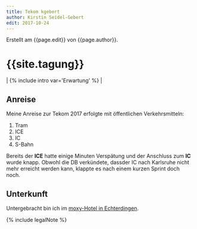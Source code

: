 ```yaml
---
title: Tekom kgebert
author: Kirstin Seidel-Gebert
edit: 2017-10-24
---
```

Erstellt am {{page.edit}} von {{page.author}}.

# {{site.tagung}}
| {% include intro var='Erwartung' %} |

## Anreise

Meine Anreise zur Tekom 2017 erfolgte mit öffentlichen Verkehrsmitteln:
1. Tram
1. ICE
1. IC
1. S-Bahn

Bereits der **ICE** hatte einige Minuten Verspätung und der Anschluss zum **IC** wurde knapp. Obwohl die DB verkündete, dassder IC nach 
Karlsruhe nicht mehr erreicht werden kann, klappte es nach einem kurzen Sprint doch noch.

## Unterkunft
Untergebracht bin ich im [moxy-Hotel in Echterdingen](http://www.marriott.de/hotels/hotel-information/restaurant/strox-moxy-stuttgart-airport-messe/).

{% include legalNote %}
